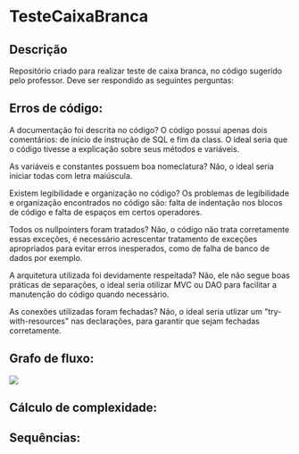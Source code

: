 # TesteCaixaBranca
## Descrição
Repositório criado para realizar teste de caixa branca, no código sugerido pelo professor. Deve ser respondido as seguintes perguntas:
## Erros de código:
A documentação foi descrita no código?
O código possuí apenas dois comentários: de início de instrução de SQL e fim da class. O ideal seria que o código tivesse a explicação sobre seus métodos e variáveis.

As variáveis e constantes possuem boa nomeclatura?
Não, o ideal seria iniciar todas com letra maiúscula.

Existem legibilidade e organização no código?
Os problemas de legibilidade e organização encontrados no código são: falta de indentação nos blocos de código e falta de espaços em certos operadores.

Todos os nullpointers foram tratados?
Não, o código não trata corretamente essas exceções, é necessário acrescentar tratamento de exceções apropriados para evitar erros inesperados, como de falha de banco de dados por exemplo.

A arquitetura utilizada foi devidamente respeitada?
Não, ele não segue boas práticas de separações, o ideal seria otilizar MVC ou DAO para facilitar a manutenção do código quando necessário.

As conexões utilizadas foram fechadas?
Não, o ideal seria utlizar um "try-with-resources" nas declarações, para garantir que sejam fechadas corretamente.
## Grafo de fluxo:
<img src="/assets/nbproject/grafo-fluxo.jpg">

## Cálculo de complexidade:
## Sequências:


